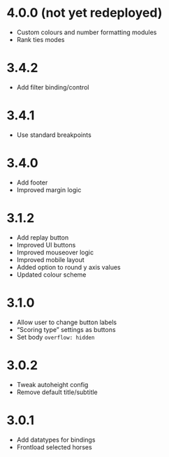 # 4.0.0 (not yet redeployed)
* Custom colours and number formatting modules
* Rank ties modes

# 3.4.2
* Add filter binding/control

# 3.4.1
* Use standard breakpoints

# 3.4.0

* Add footer
* Improved margin logic

# 3.1.2

* Add replay button
* Improved UI buttons
* Improved mouseover logic
* Improved mobile layout
* Added option to round y axis values
* Updated colour scheme

# 3.1.0

* Allow user to change button labels
* “Scoring type” settings as buttons
* Set body `overflow: hidden`

# 3.0.2

* Tweak autoheight config
* Remove default title/subtitle

# 3.0.1

* Add datatypes for bindings
* Frontload selected horses
